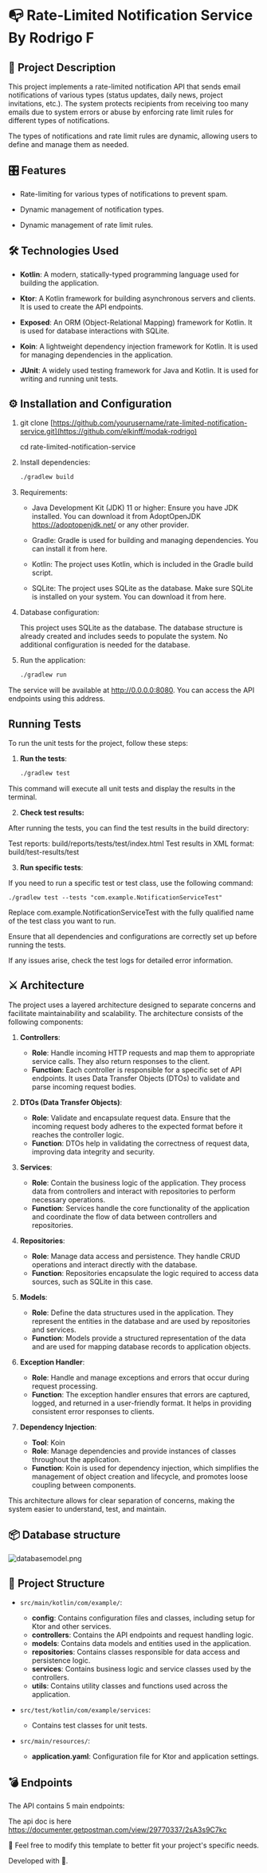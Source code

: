 # 📭 Rate-Limited Notification Service By Rodrigo F

## 📄 Project Description

This project implements a rate-limited notification API that sends email notifications of various types (status updates, daily news, project invitations, etc.). The system protects recipients from receiving too many emails due to system errors or abuse by enforcing rate limit rules for different types of notifications.

The types of notifications and rate limit rules are dynamic, allowing users to define and manage them as needed.

## 🎛️ Features
- Rate-limiting for various types of notifications to prevent spam.


- Dynamic management of notification types.


- Dynamic management of rate limit rules.

## 🛠️ Technologies Used

- **Kotlin**: A modern, statically-typed programming language used for building the application.


- **Ktor**: A Kotlin framework for building asynchronous servers and clients. It is used to create the API endpoints.


- **Exposed**: An ORM (Object-Relational Mapping) framework for Kotlin. It is used for database interactions with SQLite.


- **Koin**: A lightweight dependency injection framework for Kotlin. It is used for managing dependencies in the application.


- **JUnit**: A widely used testing framework for Java and Kotlin. It is used for writing and running unit tests.


## ⚙️ Installation and Configuration

1. git clone [https://github.com/yourusername/rate-limited-notification-service.git](https://github.com/elkinff/modak-rodrigo)

    cd rate-limited-notification-service


2. Install dependencies: 
    ```sh
    ./gradlew build

3. Requirements:

   * Java Development Kit (JDK) 11 or higher: Ensure you have JDK installed. You can download it from AdoptOpenJDK https://adoptopenjdk.net/ or any other provider.
   

   * Gradle: Gradle is used for building and managing dependencies. You can install it from here.

   
   * Kotlin: The project uses Kotlin, which is included in the Gradle build script.

   
   * SQLite: The project uses SQLite as the database. Make sure SQLite is installed on your system. You can download it from here.


4. Database configuration:

   This project uses SQLite as the database. The database structure is already created and includes seeds to populate the system. No additional configuration is needed for the database.


5. Run the application:

    ```sh
   ./gradlew run

  The service will be available at http://0.0.0.0:8080. You can access the API endpoints using this address.
    
## Running Tests

To run the unit tests for the project, follow these steps:

1. **Run the tests**:
   ```sh
   ./gradlew test

This command will execute all unit tests and display the results in the terminal.

2. **Check test results:**

After running the tests, you can find the test results in the build directory:

Test reports: build/reports/tests/test/index.html
Test results in XML format: build/test-results/test


3. **Run specific tests**:

If you need to run a specific test or test class, use the following command:

    
    ./gradlew test --tests "com.example.NotificationServiceTest"


Replace com.example.NotificationServiceTest with the fully qualified name of the test class you want to run.

Ensure that all dependencies and configurations are correctly set up before running the tests. 

If any issues arise, check the test logs for detailed error information.

## ⚔️ Architecture

The project uses a layered architecture designed to separate concerns and facilitate maintainability and scalability. The architecture consists of the following components:

1. **Controllers**:
    - **Role**: Handle incoming HTTP requests and map them to appropriate service calls. They also return responses to the client.
    - **Function**: Each controller is responsible for a specific set of API endpoints. It uses Data Transfer Objects (DTOs) to validate and parse incoming request bodies.


2. **DTOs (Data Transfer Objects)**:
    - **Role**: Validate and encapsulate request data. Ensure that the incoming request body adheres to the expected format before it reaches the controller logic.
    - **Function**: DTOs help in validating the correctness of request data, improving data integrity and security.


3. **Services**:
    - **Role**: Contain the business logic of the application. They process data from controllers and interact with repositories to perform necessary operations.
    - **Function**: Services handle the core functionality of the application and coordinate the flow of data between controllers and repositories.


4. **Repositories**:
    - **Role**: Manage data access and persistence. They handle CRUD operations and interact directly with the database.
    - **Function**: Repositories encapsulate the logic required to access data sources, such as SQLite in this case.


5. **Models**:
    - **Role**: Define the data structures used in the application. They represent the entities in the database and are used by repositories and services.
    - **Function**: Models provide a structured representation of the data and are used for mapping database records to application objects.


6. **Exception Handler**:
    - **Role**: Handle and manage exceptions and errors that occur during request processing.
    - **Function**: The exception handler ensures that errors are captured, logged, and returned in a user-friendly format. It helps in providing consistent error responses to clients.



7. **Dependency Injection**:
    - **Tool**: Koin
    - **Role**: Manage dependencies and provide instances of classes throughout the application.
    - **Function**: Koin is used for dependency injection, which simplifies the management of object creation and lifecycle, and promotes loose coupling between components.

This architecture allows for clear separation of concerns, making the system easier to understand, test, and maintain.


## 📦 Database structure

![databasemodel.png](databasemodel.png)


## 🪩 Project Structure

- `src/main/kotlin/com/example/`:
   - **config**: Contains configuration files and classes, including setup for Ktor and other services.
   - **controllers**: Contains the API endpoints and request handling logic.
   - **models**: Contains data models and entities used in the application.
   - **repositories**: Contains classes responsible for data access and persistence logic.
   - **services**: Contains business logic and service classes used by the controllers.
   - **utils**: Contains utility classes and functions used across the application.



- `src/test/kotlin/com/example/services`:
   - Contains test classes for unit tests.


- `src/main/resources/`:
   - **application.yaml**: Configuration file for Ktor and application settings.

## 💣 Endpoints
The API contains 5 main endpoints:

The api doc is here https://documenter.getpostman.com/view/29770337/2sA3s9C7kc


📝 Feel free to modify this template to better fit your project's specific needs. 

Developed with 🖤.
